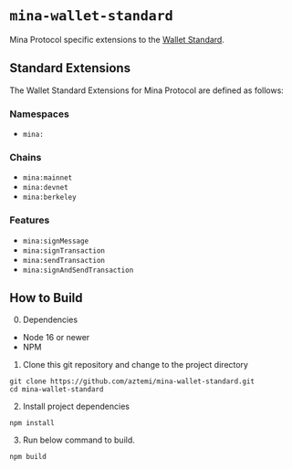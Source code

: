 # `mina-wallet-standard`

Mina Protocol specific extensions to the [Wallet Standard](https://github.com/wallet-standard/wallet-standard).

## Standard Extensions

The Wallet Standard Extensions for Mina Protocol are defined as follows:

### Namespaces

- `mina:`

### Chains

- `mina:mainnet`
- `mina:devnet`
- `mina:berkeley`

### Features

- `mina:signMessage`
- `mina:signTransaction`
- `mina:sendTransaction`
- `mina:signAndSendTransaction`

## How to Build

0. Dependencies

- Node 16 or newer
- NPM

1. Clone this git repository and change to the project directory

```shell
git clone https://github.com/aztemi/mina-wallet-standard.git
cd mina-wallet-standard
```

2. Install project dependencies

```shell
npm install
```

3. Run below command to build.

```shell
npm build
```
